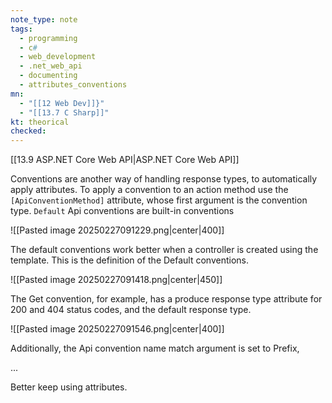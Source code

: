 ```yaml
---
note_type: note
tags:
  - programming
  - c#
  - web_development
  - .net_web_api
  - documenting
  - attributes_conventions
mn:
  - "[[12 Web Dev]]}"
  - "[[13.7 C Sharp]]"
kt: theorical
checked:
---
```

[[13.9 ASP.NET Core Web API|ASP.NET Core Web API]]

Conventions are another way of handling response types, to automatically apply attributes. To apply a convention to an action method use the `[ApiConventionMethod]` attribute, whose first argument is the convention type. `Default` Api conventions are built-in conventions 

![[Pasted image 20250227091229.png|center|400]]


The default conventions work better when a controller is created using the template. This is the definition of the Default conventions.

![[Pasted image 20250227091418.png|center|450]]

The Get convention, for example, has a produce response type attribute for 200 and 404 status codes, and the default response type. 

![[Pasted image 20250227091546.png|center|400]]

Additionally, the Api convention name match argument is set to Prefix, 

...

Better keep using attributes.

